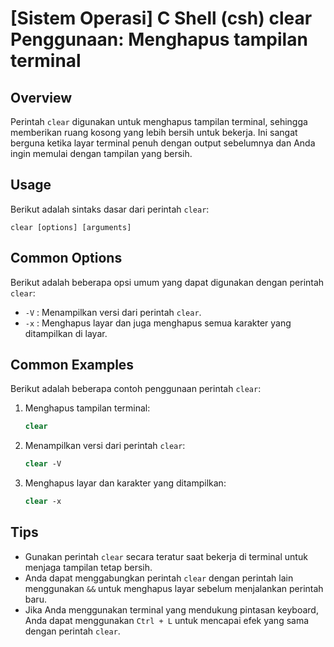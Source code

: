 # [Sistem Operasi] C Shell (csh) clear Penggunaan: Menghapus tampilan terminal

## Overview
Perintah `clear` digunakan untuk menghapus tampilan terminal, sehingga memberikan ruang kosong yang lebih bersih untuk bekerja. Ini sangat berguna ketika layar terminal penuh dengan output sebelumnya dan Anda ingin memulai dengan tampilan yang bersih.

## Usage
Berikut adalah sintaks dasar dari perintah `clear`:

```
clear [options] [arguments]
```

## Common Options
Berikut adalah beberapa opsi umum yang dapat digunakan dengan perintah `clear`:

- `-V` : Menampilkan versi dari perintah `clear`.
- `-x` : Menghapus layar dan juga menghapus semua karakter yang ditampilkan di layar.

## Common Examples
Berikut adalah beberapa contoh penggunaan perintah `clear`:

1. Menghapus tampilan terminal:
   ```csh
   clear
   ```

2. Menampilkan versi dari perintah `clear`:
   ```csh
   clear -V
   ```

3. Menghapus layar dan karakter yang ditampilkan:
   ```csh
   clear -x
   ```

## Tips
- Gunakan perintah `clear` secara teratur saat bekerja di terminal untuk menjaga tampilan tetap bersih.
- Anda dapat menggabungkan perintah `clear` dengan perintah lain menggunakan `&&` untuk menghapus layar sebelum menjalankan perintah baru.
- Jika Anda menggunakan terminal yang mendukung pintasan keyboard, Anda dapat menggunakan `Ctrl + L` untuk mencapai efek yang sama dengan perintah `clear`.